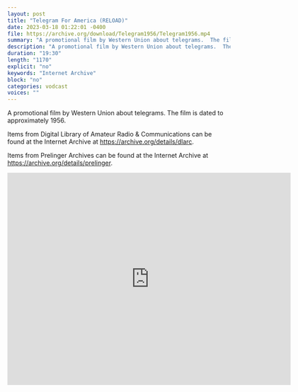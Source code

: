 ```yaml
---
layout: post
title: "Telegram For America (RELOAD)"
date: 2023-03-18 01:22:01 -0400
file: https://archive.org/download/Telegram1956/Telegram1956.mp4
summary: "A promotional film by Western Union about telegrams.  The film is dated to approximately 1956."
description: "A promotional film by Western Union about telegrams.  The film is dated to approximately 1956."
duration: "19:30"
length: "1170"
explicit: "no" 
keywords: "Internet Archive"
block: "no" 
categories: vodcast
voices: ""
---
```

A promotional film by Western Union about telegrams.  The film is dated to approximately 1956.

Items from Digital Library of Amateur Radio & Communications can be found at the Internet Archive at <https://archive.org/details/dlarc>.

Items from Prelinger Archives can be found at the Internet Archive at <https://archive.org/details/prelinger>.

<iframe src="https://archive.org/embed/Telegram1956" width="640" height="480" frameborder="0" webkitallowfullscreen="true" mozallowfullscreen="true" allowfullscreen></iframe>

